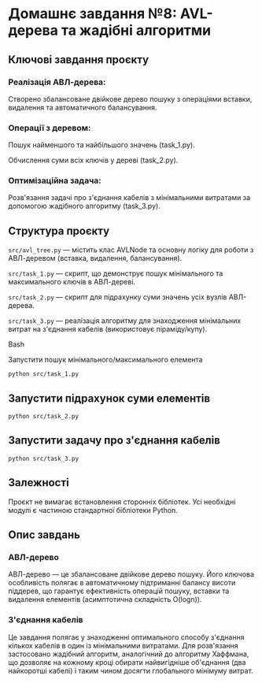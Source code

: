 # Домашнє завдання №8: AVL-дерева та жадібні алгоритми

## Ключові завдання проєкту

### Реалізація АВЛ-дерева:

Створено збалансоване двійкове дерево пошуку з операціями вставки, видалення та автоматичного балансування.

### Операції з деревом:

Пошук найменшого та найбільшого значень (task_1.py).

Обчислення суми всіх ключів у дереві (task_2.py).

### Оптимізаційна задача:

Розв'язання задачі про з'єднання кабелів з мінімальними витратами за допомогою жадібного алгоритму (task_3.py).

## Структура проєкту

`src/avl_tree.py` — містить клас AVLNode та основну логіку для роботи з АВЛ-деревом (вставка, видалення, балансування).

`src/task_1.py` — скрипт, що демонструє пошук мінімального та максимального ключів в АВЛ-дереві.

`src/task_2.py` — скрипт для підрахунку суми значень усіх вузлів АВЛ-дерева.

`src/task_3.py` — реалізація алгоритму для знаходження мінімальних витрат на з'єднання кабелів (використовує піраміду/купу).

Bash

Запустити пошук мінімального/максимального елемента

`python src/task_1.py`

## Запустити підрахунок суми елементів

`python src/task_2.py`

## Запустити задачу про з'єднання кабелів

`python src/task_3.py`

## Залежності

Проєкт не вимагає встановлення сторонніх бібліотек. Усі необхідні модулі є частиною стандартної бібліотеки Python.

## Опис завдань

### АВЛ-дерево

АВЛ-дерево — це збалансоване двійкове дерево пошуку. Його ключова особливість полягає в автоматичному підтриманні балансу висоти піддерев, що гарантує ефективність операцій пошуку, вставки та видалення елементів (асимптотична складність O(logn)).

### З'єднання кабелів

Це завдання полягає у знаходженні оптимального способу з'єднання кількох кабелів в один із мінімальними витратами. Для розв'язання застосовано жадібний алгоритм, аналогічний до алгоритму Хаффмана, що дозволяє на кожному кроці обирати найвигідніше об'єднання (два найкоротші кабелі) і таким чином досягти глобального мінімуму витрат.
